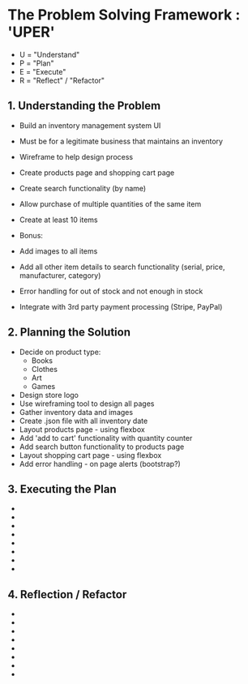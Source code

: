 <h1>The Problem Solving Framework : 'UPER'</h1>

* U = "Understand"
* P = "Plan"
* E = "Execute"
* R = "Reflect" / "Refactor"

<h2>1. Understanding the Problem</h2>


* Build an inventory management system UI
* Must be for a legitimate business that maintains an inventory
* Wireframe to help design process
* Create products page and shopping cart page
* Create search functionality (by name)
* Allow purchase of multiple quantities of the same item
* Create at least 10 items

* Bonus:
* Add images to all items
* Add all other item details to search functionality (serial, price, manufacturer, category)
* Error handling for out of stock and not enough in stock
* Integrate with 3rd party payment processing (Stripe, PayPal)

<h2>
    2. Planning the Solution
</h2>


* Decide on product type:
    * Books
    * Clothes
    * Art
    * Games
* Design store logo
* Use wireframing tool to design all pages
* Gather inventory data and images
* Create .json file with all inventory date
* Layout products page - using flexbox
* Add 'add to cart' functionality with quantity counter
* Add search button functionality to products page
* Layout shopping cart page - using flexbox
* Add error handling - on page alerts (bootstrap?)

<h2>
    3. Executing the Plan
</h2>

*
*
*
*
*
*
*
*

<h2>
    4. Reflection / Refactor
</h2>

*
*
*
*
*
*
*
*